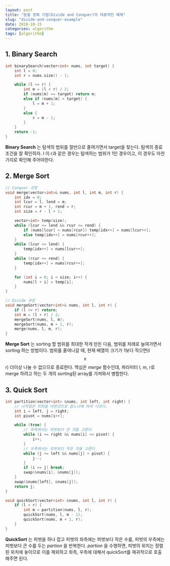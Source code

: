 ```yaml
---
layout: post
title: "분할 정복 기법(Divide and Conquer)의 대표적인 예제"
slug: "divide-and-conquer-example"
date: 2018-10-15
categories: algorithm
tags: [algorithm]
---
```

## 1. Binary Search

```c++
int binarySearch(vector<int> nums, int target) {
	int l = 0;
	int r = nums.size() - 1;

	while (l <= r) {
		int m = (l + r) / 2;
		if (nums[m] == target) return m;
		else if (nums[m] < target) {
			l = m + 1;
		}
		else {
			r = m - 1;
		}
	}
	return -1;
}
```

**Binary Search** 는 탐색의 범위를 절반으로 줄여가면서 target을 찾는다. 탐색의 종료 조건을 잘 확인하자. l 이 r과 같은 경우는 탐색하는 범위가 1인 경우이고, 이 경우도 마찬가지로 확인해 주어야한다.



## 2. Merge Sort

```c++
// Conquer 과정
void merge(vector<int>& nums, int l, int m, int r) {
	int idx = 0;
	int lcur = l, lend = m;
	int rcur = m + 1, rend = r;
	int size = r - l + 1;

	vector<int> temp(size);
	while (lcur <= lend && rcur <= rend) {
		if (nums[lcur] < nums[rcur]) temp[idx++] = nums[lcur++];
		else temp[idx++] = nums[rcur++];
	}
	while (lcur <= lend) {
		temp[idx++] = nums[lcur++];
	}
	while (rcur <= rend) {
		temp[idx++] = nums[rcur++];
	}

	for (int i = 0; i < size; i++) {
		nums[l + i] = temp[i];
	}
}

// Divide 과정
void mergeSort(vector<int>& nums, int l, int r) {
	if (l >= r) return;
	int m = (l + r) / 2;
	mergeSort(nums, l, m);
	mergeSort(nums, m + 1, r);
	merge(nums, l, m, r);
}
```

**Merge Sort** 는 sorting 할 범위를 최대한 작게 만든 다음, 범위를 차례로 늘여가면서 sorting 하는 방법이다. 범위를 줄여나갈 때, 현재 배열의 크기가 1보다 작으면(l $$\geq$$ r) 더이상 나눌 수 없으므로 종료한다. 핵심은 *merge* 함수인데, 파라미터 l, m, r로 merge 하려고 하는 두 개의 sorting된 array를 가져와서 병합한다. 



## 3. Quick Sort

```c++
int partition(vector<int> &nums, int left, int right) {
	// 시작점은 피벗을 어떤것으로 잡느냐에 따라 다르다.
	int i = left, j = right;
	int pivot = nums[i++];

	while (true) {		
		// 좌측에서는 피벗보다 큰 것을 고른다
		while (i <= right && nums[i] <= pivot) {
			i++;
		}
		// 우측에서는 피벗보다 작은 것을 고른다
		while (j >= left && nums[j] > pivot) {
			j--;
		}
		if (i >= j) break;
		swap(&nums[i], &nums[j]);
	} 
	swap(&nums[left], &nums[j]);
	return j;
}

void quickSort(vector<int> &nums, int l, int r) {
	if (l < r) {
		int m = partition(nums, l, r);
		quickSort(nums, l, m - 1);
		quickSort(nums, m + 1, r);
	}
}
```

**QuickSort** 는 피벗을 하나 잡고 피벗의 좌측에는 피벗보다 작은 수를, 피벗의 우측에는 피벗보다 큰 수를 두는 *partion* 을 반복한다. *partion* 을 수행하면, 피벗의 위치는 정렬된 위치에 놓이므로 이를 제외하고 좌측, 우측에 대해서 quickSort를 재귀적으로 호출해주면 된다. 